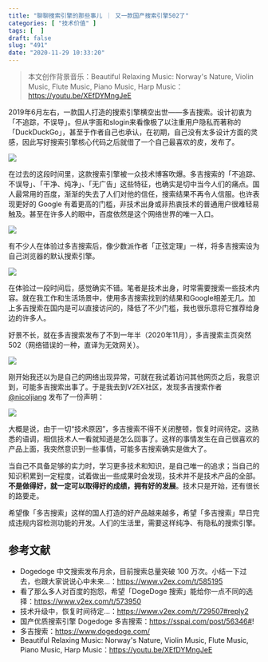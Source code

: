 ```yaml
---
title: "聊聊搜索引擎的那些事儿 ｜ 又一款国产搜索引擎502了"
categories: [ "技术价值" ]
tags: [  ]
draft: false
slug: "491"
date: "2020-11-29 10:33:20"
---
```



> 本文创作背景音乐：Beautiful Relaxing Music: Norway's Nature, Violin Music, Flute Music, Piano Music, Harp Music：https://youtu.be/XEfDYMngJeE

2019年6月左右，一款国人打造的搜索引擎横空出世——多吉搜索。设计初衷为「不追踪，不误导」。但从字面和slogin来看像极了以注重用户隐私而著称的「DuckDuckGo」，甚至于作者自己也承认，在初期，自己没有太多设计方面的灵感，因此写好搜索引擎核心代码之后就借了一个自己最喜欢的皮，发布了。

![](https://imagehost-cdn.frytea.com/images/2020/11/29/2020-11-29-10.11.342a65aab31be91906.png)

在过去的这段时间里，这款搜索引擎被一众技术博客吹爆。多吉搜索的「不追踪、不误导」、「干净、纯净」、「无广告」这些特征，也确实是切中当今人们的痛点。国人最常用的百度，渐渐的失去了人们对他的信任，搜索结果不再令人信服。也许表现更好的 Google 有着更高的门槛，非技术出身或非热衷技术的普通用户很难轻易触及。甚至在许多人的眼中，百度依然是这个网络世界的唯一入口。

![](https://imagehost-cdn.frytea.com/images/2020/11/29/2020-11-29-10.10.190c00eb637407e058.png)

有不少人在体验过多吉搜索后，像少数派作者「正弦定理」一样，将多吉搜索设为自己浏览器的默认搜索引擎。

![](https://imagehost-cdn.frytea.com/images/2020/11/29/2020-11-29-10.12.3619483ef53545d7e3.png)

在体验过一段时间后，感觉确实不错。笔者是技术出身，时常需要搜索一些技术内容。就在我工作和生活场景中，使用多吉搜索找到的结果和Google相差无几。加上多吉搜索在国内是可以直接访问的，降低了不少门槛，我也很乐意将它推荐给身边的许多人。

好景不长，就在多吉搜索发布了不到一年半（2020年11月），多吉搜索主页突然502（网络错误的一种，直译为无效网关）。

![](https://imagehost-cdn.frytea.com/images/2020/11/29/2020-11-29-10.20.48aeb2b9326aaf8a65.png)

刚开始我还以为是自己的网络出现异常，可就在我试着访问其他网页之后，我意识到，可能多吉搜索出事了。于是我去到V2EX社区，发现多吉搜索作者 [@nicoljiang](https://www.v2ex.com/member/nicoljiang) 发布了一份声明：

![](https://imagehost-cdn.frytea.com/images/2020/11/29/2020-11-29-10.22.54a8762b268c0d3a52.png)

大概是说，由于一切“技术原因”，多吉搜索不得不关闭整顿，恢复时间待定。这熟悉的语调，相信技术人一看就知道是怎么回事了。这样的事情发生在自己很喜欢的产品上面，我突然意识到一些事情，可能多吉搜索确实是做大了。

当自己不具备足够的实力时，学习更多技术和知识，是自己唯一的追求；当自己的知识积累到一定程度，试着做出一些成果时会发现，技术并不是技术产品的全部。**不是做得好，就一定可以取得好的成绩，拥有好的发展**。技术只是开始，还有很长的路要走。

希望像「多吉搜索」这样的国人打造的好产品越来越多，希望「多吉搜索」早日完成违规内容检测功能的开发。人们的生活里，需要这样纯净、有隐私的搜索引擎。

## 参考文献

- Dogedoge 中文搜索发布月余，目前搜索总量突破 100 万次。小结一下过去，也跟大家说说心中未来...：https://www.v2ex.com/t/585195
- 看了那么多人对百度的抱怨，希望「DogeDoge 搜索」能给你一点不同的选择：https://www.v2ex.com/t/573950
- 技术升级中，恢复时间待定...：https://www.v2ex.com/t/729507#reply2
- 国产优质搜索引擎 Dogedoge 多吉搜索：https://sspai.com/post/56346#!
- 多吉搜索：https://www.dogedoge.com/
- Beautiful Relaxing Music: Norway's Nature, Violin Music, Flute Music, Piano Music, Harp Music：https://youtu.be/XEfDYMngJeE